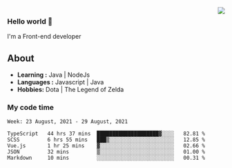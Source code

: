 <img align='right' src="https://github-readme-stats.vercel.app/api?username=jumodada&show_icons=true&theme=vue">

### Hello world 👋

I'm a Front-end developer 
    
## About
-  **Learning :** Java | NodeJs
-  **Languages :** Javascript | Java
-  **Hobbies:** Dota | The Legend of Zelda

### My code time

<!--START_SECTION:waka-->
```text
Week: 23 August, 2021 - 29 August, 2021

TypeScript   44 hrs 37 mins  ████████████████████▓░░░░   82.81 % 
SCSS         6 hrs 55 mins   ███▒░░░░░░░░░░░░░░░░░░░░░   12.85 % 
Vue.js       1 hr 25 mins    ▓░░░░░░░░░░░░░░░░░░░░░░░░   02.66 % 
JSON         32 mins         ▒░░░░░░░░░░░░░░░░░░░░░░░░   01.00 % 
Markdown     10 mins         ░░░░░░░░░░░░░░░░░░░░░░░░░   00.31 % 
```
<!--END_SECTION:waka-->
